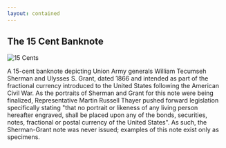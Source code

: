 ```yaml
---
layout: contained
---
```

## The 15 Cent Banknote
![15 Cents](https://upload.wikimedia.org/wikipedia/commons/thumb/b/b4/US-Fractional_%283rd_Issue%29-%240.15-Fr.1274-SP.jpg/1280px-US-Fractional_%283rd_Issue%29-%240.15-Fr.1274-SP.jpg)

A 15-cent banknote depicting Union Army generals William Tecumseh Sherman and Ulysses S. Grant, dated 1866 and intended as part of the fractional currency introduced to the United States following the American Civil War. As the portraits of Sherman and Grant for this note were being finalized, Representative Martin Russell Thayer pushed forward legislation specifically stating "that no portrait or likeness of any living person hereafter engraved, shall be placed upon any of the bonds, securities, notes, fractional or postal currency of the United States". As such, the Sherman-Grant note was never issued; examples of this note exist only as specimens.
